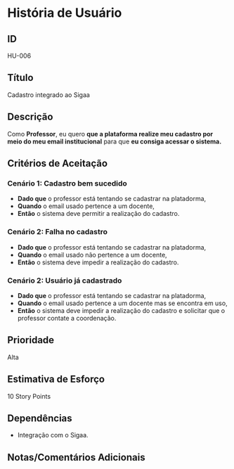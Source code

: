 # História de Usuário

## **ID**

HU-006

## **Título**

Cadastro integrado ao Sigaa

## **Descrição**  

Como **Professor**, eu quero **que a plataforma realize meu cadastro por meio do meu email institucional** para que **eu consiga acessar o sistema.**

## **Critérios de Aceitação**

### Cenário 1: Cadastro bem sucedido

- **Dado que** o professor está tentando se cadastrar na platadorma,  
- **Quando** o email usado pertence a um docente,  
- **Então** o sistema deve permitir a realização do cadastro.

### Cenário 2: Falha no cadastro

- **Dado que** o professor está tentando se cadastrar na platadorma,  
- **Quando** o email usado não pertence a um docente,  
- **Então** o sistema deve impedir a realização do cadastro.

### Cenário 2: Usuário já cadastrado

- **Dado que** o professor está tentando se cadastrar na platadorma,  
- **Quando** o email usado pertence a um docente mas se encontra em uso,  
- **Então** o sistema deve impedir a realização do cadastro e solicitar que o professor contate a coordenação.
  
## **Prioridade**  

Alta

## **Estimativa de Esforço**  

10 Story Points

## **Dependências**  

- Integração com o Sigaa.

## **Notas/Comentários Adicionais**  

